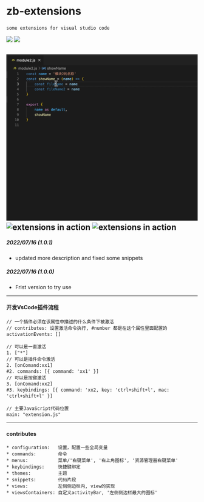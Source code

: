 # zb-extensions

```
some extensions for visual studio code
```

[![](https://vsmarketplacebadge.apphb.com/version/hollowtree.vue-snippets.svg)](https://marketplace.visualstudio.com/items?itemName=zhubo.zb-extensions)
[![](https://vsmarketplacebadge.apphb.com/installs/hollowtree.vue-snippets.svg)](https://marketplace.visualstudio.com/items?itemName=zhubo.zb-extensions)

![extensions in action](resources/showLog.gif)
![extensions in action](resources/clearLog.gif)
![extensions in action](resources/serial.gif)
--------------------------------------

##### 2022/07/16 (1.0.1)
* updated more description and fixed some snippets

##### 2022/07/16 (1.0.0)
* Frist version to try use

--------------------------------------
#### 开发VsCode插件流程 ####
```
// 一个插件必须在该属性中描述的什么条件下被激活
// contributes: 设置激活命令执行, #number 都是在这个属性里面配置的
activationEvents: []

// 可以是一直激活
1. ["*"]
// 可以是插件命令激活
2. [onComand:xx1]
#2. commands: [{ command: 'xx1' }]
// 可以是按键激活
3. [onComand:xx2]
#3. keybindings: [{ command: 'xx2, key: 'ctrl+shift+l', mac: 'ctrl+shift+l' }]

// 主要JavaScript代码位置
main: "extension.js"
```

--------------------------------------
#### contributes ####
```
* configuration:   设置，配置一些全局变量
* commands:        命令
* menus:           菜单/'右键菜单', '右上角图标', '资源管理器右键菜单'
* keybindings:     快捷键绑定
* themes:          主题
* snippets:        代码片段
* views:           左侧侧边栏内, view的实现
* viewsContainers: 自定义activityBar, '左侧侧边栏最大的图标'
```
